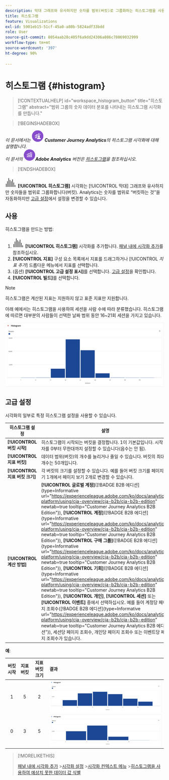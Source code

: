```yaml
---
description: 막대 그래프와 유사하지만 숫자를 범위(버킷)로 그룹화하는 히스토그램을 사용하는 방법에 대해 알아봅니다.
title: 히스토그램
feature: Visualizations
exl-id: 5901eb15-51cf-45a0-a80b-5824adf33bdd
role: User
source-git-commit: 8054aab28c405f6a9dd24306a086c78069032999
workflow-type: tm+mt
source-wordcount: '397'
ht-degree: 90%

---
```


# 히스토그램 {#histogram}

>[!CONTEXTUALHELP]
>id="workspace_histogram_button"
>title="히스토그램"
>abstract="범위 그룹의 숫자 데이터 분포를 나타내는 히스토그램 시각화를 만듭니다."


>[!BEGINSHADEBOX]

_이 문서에서는_ ![CustomerJourneyAnalytics](/help/assets/icons/CustomerJourneyAnalytics.svg) _&#x200B;**Customer Journey Analytics**&#x200B;의 히스토그램 시각화에 대해 설명합니다._<br/>_이 문서의_ ![AdobeAnalytics](/help/assets/icons/AdobeAnalytics.svg) _&#x200B;**Adobe Analytics** 버전은 [히스토그램](https://experienceleague.adobe.com/ko/docs/analytics/analyze/analysis-workspace/visualizations/histogram)을 참조하십시오._

>[!ENDSHADEBOX]


![히스토그램](/help/assets/icons/Histogram.svg) **[!UICONTROL 히스토그램]** 시각화는 [!UICONTROL 막대] 그래프와 유사하지만 숫자들을 범위로 그룹화합니다(버킷). Analytics는 숫자를 범위로 “버킷하는 것”을 자동화하지만 [고급 설정](#advanced-settings)에서 설정을 변경할 수 있습니다.

## 사용

히스토그램을 만드는 방법:

1. ![히스토그램](/help/assets/icons/Histogram.svg) **[!UICONTROL 히스토그램]** 시각화를 추가합니다. [패널 내에 시각화 추가](freeform-analysis-visualizations.md#add-visualizations-to-a-panel)를 참조하십시오.
1. **[!UICONTROL 지표]** 구성 요소 목록에서 지표를 드래그하거나 [!UICONTROL *지표 추가*] 드롭다운 메뉴에서 지표를 선택합니다.
1. (옵션) **[!UICONTROL 고급 설정 표시]**&#x200B;를 선택합니다. [고급 설정](#advanced-settings)을 확인합니다.
1. **[!UICONTROL 빌드]**&#x200B;를 선택합니다.

>[!NOTE]
>
>히스토그램은 계산된 지표는 지원하지 않고 표준 지표만 지원합니다.

아래 예에서는 히스토그램을 사용하여 세션을 사람 수에 따라 분류했습니다. 히스토그램에 따르면 대부분의 사람들이 선택한 날짜 범위 동안 16~21회 세션을 가지고 있습니다.

![히스토그램](assets/histogram.png)

## 고급 설정

시각화의 일부로 특정 히스토그램 설정을 사용할 수 있습니다.

| 히스토그램 설정 | 설명 |
|---|---|
| **[!UICONTROL 버킷 시작]** | 히스토그램이 시작되는 버킷을 결정합니다. 1이 기본값입니다. 시작 숫자를 0부터 무한대까지 설정할 수 있습니다(음수는 안 됨). |
| **[!UICONTROL 지표 버킷]** | 데이터 범위(버킷)의 개수를 늘리거나 줄일 수 있습니다. 버킷의 최대 개수는 50개입니다. |
| **[!UICONTROL 지표 버킷 크기]** | 각 버킷의 크기를 설정할 수 있습니다. 예를 들어 버킷 크기를 페이지 보기 1개에서 페이지 보기 2개로 변경할 수 있습니다. |
| **[!UICONTROL 계산 방법]** | **[!UICONTROL 글로벌 계정]**([!BADGE B2B 에디션]{type=Informative url="https://experienceleague.adobe.com/ko/docs/analytics-platform/using/cja-overview/cja-b2b/cja-b2b-edition" newtab=true tooltip="Customer Journey Analytics B2B Edition"}), **[!UICONTROL 계정]**([!BADGE B2B 에디션]{type=Informative url="https://experienceleague.adobe.com/ko/docs/analytics-platform/using/cja-overview/cja-b2b/cja-b2b-edition" newtab=true tooltip="Customer Journey Analytics B2B Edition"}), **[!UICONTROL 구매 그룹]**([!BADGE B2B 에디션]{type=Informative url="https://experienceleague.adobe.com/ko/docs/analytics-platform/using/cja-overview/cja-b2b/cja-b2b-edition" newtab=true tooltip="Customer Journey Analytics B2B Edition"}), **[!UICONTROL 기회]**([!BADGE B2B 에디션]{type=Informative url="https://experienceleague.adobe.com/ko/docs/analytics-platform/using/cja-overview/cja-b2b/cja-b2b-edition" newtab=true tooltip="Customer Journey Analytics B2B Edition"}), **[!UICONTROL 개인]**, **[!UICONTROL 세션]** 또는 **[!UICONTROL 이벤트]** 중에서 선택하십시오. 예를 들어 계정당 페이지 조회수([!BADGE B2B 에디션]{type=Informative url="https://experienceleague.adobe.com/ko/docs/analytics-platform/using/cja-overview/cja-b2b/cja-b2b-edition" newtab=true tooltip="Customer Journey Analytics B2B 에디션"}), 세션당 페이지 조회수, 개인당 페이지 조회수 또는 이벤트당 페이지 조회수가 있습니다. |

<!--Russ or Meike - Check Hit Type link above. -->

**예**:

| 버킷 시작 | 지표 버킷 | 지표 버킷 크기 | 결과 |
|:----:|:--:|:--:|:--|
| 1 | 5 | 2 | ![히스토그램, 버킷 시작 1, 지표 버킷 5, 지표 버킷 크기 2](assets/histogram-1-5-2.png) |
| 0 | 3 | 5 | ![히스토그램, 버킷 시작 0, 지표 버킷 3, 지표 버킷 크기 5](assets/histogram-0-3-5.png) |

>[!MORELIKETHIS]
>
>[패널 내에 시각화 추가](/help/analysis-workspace/visualizations/freeform-analysis-visualizations.md#add-visualizations-to-a-panel)
>&#x200B;>[시각화 설정](/help/analysis-workspace/visualizations/freeform-analysis-visualizations.md#settings)
>&#x200B;>[시각화 컨텍스트 메뉴](/help/analysis-workspace/visualizations/freeform-analysis-visualizations.md#context-menu)
>&#x200B;>[히스토그램을 사용하여 예상치 못한 데이터 값 식별](https://experienceleaguecommunities.adobe.com/t5/adobe-analytics-blogs/using-histograms-to-identify-unexpected-data-values/ba-p/596168?profile.language=ko)

